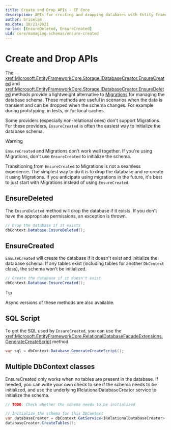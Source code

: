 ```yaml
---
title: Create and Drop APIs - EF Core
description: APIs for creating and dropping databases with Entity Framework Core
author: bricelam
ms.date: 10/21/2021
no-loc: [EnsureDeleted, EnsureCreated]
uid: core/managing-schemas/ensure-created
---
```

# Create and Drop APIs

The <xref:Microsoft.EntityFrameworkCore.Storage.IDatabaseCreator.EnsureCreated> and <xref:Microsoft.EntityFrameworkCore.Storage.IDatabaseCreator.EnsureDeleted> methods provide a lightweight alternative to [Migrations](xref:core/managing-schemas/migrations/index) for managing the database schema. These methods are useful in scenarios when the data is transient and can be dropped when the schema changes. For example during prototyping, in tests, or for local caches.

Some providers (especially non-relational ones) don't support Migrations. For these providers, `EnsureCreated` is often the easiest way to initialize the database schema.

> [!WARNING]
> `EnsureCreated` and Migrations don't work well together. If you're using Migrations, don't use `EnsureCreated` to initialize the schema.

Transitioning from `EnsureCreated` to Migrations is not a seamless experience. The simplest way to do it is to drop the database and re-create it using Migrations. If you anticipate using migrations in the future, it's best to just start with Migrations instead of using `EnsureCreated`.

## EnsureDeleted

The `EnsureDeleted` method will drop the database if it exists. If you don't have the appropriate permissions, an exception is thrown.

```csharp
// Drop the database if it exists
dbContext.Database.EnsureDeleted();
```

## EnsureCreated

`EnsureCreated` will create the database if it doesn't exist and initialize the database schema. If any tables exist (including tables for another `DbContext` class), the schema won't be initialized.

```csharp
// Create the database if it doesn't exist
dbContext.Database.EnsureCreated();
```

> [!TIP]
> Async versions of these methods are also available.

## SQL Script

To get the SQL used by `EnsureCreated`, you can use the <xref:Microsoft.EntityFrameworkCore.RelationalDatabaseFacadeExtensions.GenerateCreateScript> method.

```csharp
var sql = dbContext.Database.GenerateCreateScript();
```

## Multiple DbContext classes

EnsureCreated only works when no tables are present in the database. If needed, you can write your own check to see if the schema needs to be initialized, and use the underlying IRelationalDatabaseCreator service to initialize the schema.

```csharp
// TODO: Check whether the schema needs to be initialized

// Initialize the schema for this DbContext
var databaseCreator = dbContext.GetService<IRelationalDatabaseCreator>();
databaseCreator.CreateTables();
```
